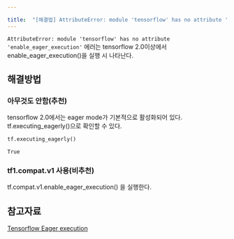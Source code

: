 ```yaml
---

title:  "[해결법] AttributeError: module 'tensorflow' has no attribute 'enable_eager_execution'"
---
```


`AttributeError: module 'tensorflow' has no attribute 'enable_eager_execution'` 에러는 tensorflow 2.0이상에서 enable_eager_execution()을 실행 시 나타난다.

## 해결방법

### 아무것도 안함(추천)
tensorflow 2.0에서는 eager mode가 기본적으로 활성화되어 있다.  
tf.executing_eagerly()으로 확인할 수 있다.
```python
tf.executing_eagerly()
```
```
True
```

### tf1.compat.v1 사용(비추천)
tf.compat.v1.enable_eager_execution() 을 실행한다.

## 참고자료
[Tensorflow Eager execution](https://www.tensorflow.org/guide/eager)
